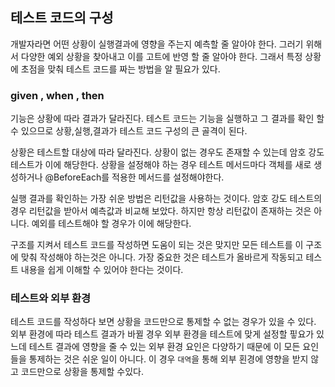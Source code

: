 ## 테스트 코드의 구성

개발자라면 어떤 상황이 실행결과에 영향을 주는지 예측할 줄 알아야 한다. 그러기 위해서 다양한 예외 상황을 찾아내고 이를 고트에 반영 할 줄 알아야 한다. 그래서 특정 상황에 초점을 맞춰 테스트 코드를 짜는 방법을 알 필요가 있다.

### given , when , then

기능은 상황에 따라 결과가 달라진다. 테스트 코드는 기능을 실행하고 그 결과를 확인 할 수 있으므로 상황,실행,결과가 테스트 코드 구성의 큰 골격이 된다.

상황은 테스트할 대상에 따라 달라진다. 상황이 없는 경우도 존재할 수 있는데 암호 강도 테스트가 이에 해당한다. 상황을 설정해야 하는 경우 테스트 메서드마다 객체를 새로 생성하거나 @BeforeEach를 적용한 메서드를 설정해야한다.

실행 결과를 확인하는 가장 쉬운 방법은 리턴값을 사용하는 것이다. 암호 강도 테스트의 경우 리턴값을 받아서 예측값과 비교해 보았다. 하지만 항상 리턴값이 존재하는 것은 아니다. 예외를 테스트해야 할 경우가 이에 해당한다.

구조를 지켜서 테스트 코드를 작성하면 도움이 되는 것은 맞지만 모든 테스트를 이 구조에 맞춰 작성해야 하는것은 아니다. 가장 중요한 것은 테스트가 올바르게 작동되고 테스트 내용을 쉽게 이해할 수 있어야 한다는 것이다.

### 테스트와 외부 환경

테스트 코드를 작성하다 보면 상황을 코드만으로 통제할 수 없는 경우가 있을 수 있다. 외부 환경에 따라 테스트 결과가 바뀔 경우 외부 환경을 테스트에 맞게 설정할 핗요가 있느데 테스트 결과에 영향을 줄 수 있는 외부 환경 요인은 다양하기 때문에 이 모든 요인들을 통제하는 것은 쉬운 일이 아니다. 이 경우 `대역`을 통해 외부 횐경에 영향을 받지 않고 코드만으로 상황을 통제할 수있다.